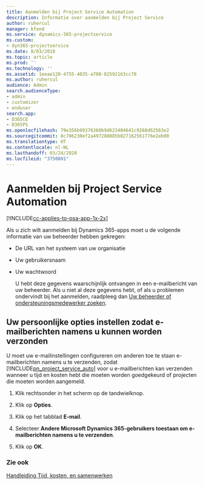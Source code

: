 ```yaml
---
title: Aanmelden bij Project Service Automation
description: Informatie over aanmelden bij Project Service
author: ruhercul
manager: kfend
ms.service: dynamics-365-projectservice
ms.custom:
- dyn365-projectservice
ms.date: 8/03/2018
ms.topic: article
ms.prod: ''
ms.technology: ''
ms.assetid: 1eeae120-4755-4035-a700-82592163cc78
ms.author: ruhercul
audience: Admin
search.audienceType:
- admin
- customizer
- enduser
search.app:
- D365CE
- D365PS
ms.openlocfilehash: 79e356b99376360b9d623404641c9268d62563e2
ms.sourcegitcommit: 8c786230ef2a497280885b827162561776e2eb00
ms.translationtype: HT
ms.contentlocale: nl-NL
ms.lasthandoff: 03/24/2020
ms.locfileid: "3750801"
---
```

# <a name="sign-in-to-project-service-automation"></a>Aanmelden bij Project Service Automation

[!INCLUDE[cc-applies-to-psa-app-1x-2x](../includes/cc-applies-to-psa-app-1x-2x.md)]

Als u zich wilt aanmelden bij Dynamics 365-apps moet u de volgende informatie van uw beheerder hebben gekregen:  
  
- De URL van het systeem van uw organisatie  
  
- Uw gebruikersnaam  
  
- Uw wachtwoord  
  
  U hebt deze gegevens waarschijnlijk ontvangen in een e-mailbericht van uw beheerder. Als u niet al deze gegevens hebt, of als u problemen ondervindt bij het aanmelden, raadpleeg dan [Uw beheerder of ondersteuningsmedewerker zoeken](../basics/find-administrator-support.md).  
  
## <a name="set-your-personal-options-to-allow-email"></a>Uw persoonlijke opties instellen zodat e-mailberichten namens u kunnen worden verzonden  
 U moet uw e-mailinstellingen configureren om anderen toe te staan e-mailberichten namens u te verzenden, zodat [!INCLUDE[pn_project_service_auto](../includes/pn-project-service-auto.md)] voor u e-mailberichten kan verzenden wanneer u tijd en kosten hebt die moeten worden goedgekeurd of projecten die moeten worden aangemeld.  
  
1.  Klik rechtsonder in het scherm op de tandwielknop.  
  
2.  Klik op **Opties**.  
  
3.  Klik op het tabblad **E-mail**.  
  
4.  Selecteer **Andere Microsoft Dynamics 365-gebruikers toestaan om e-mailberichten namens u te verzenden**.  
  
5.  Klik op **OK**.  
  
### <a name="see-also"></a>Zie ook  
 [Handleiding Tijd, kosten, en samenwerken](../project-service/time-expense-collaboration-guide.md)
